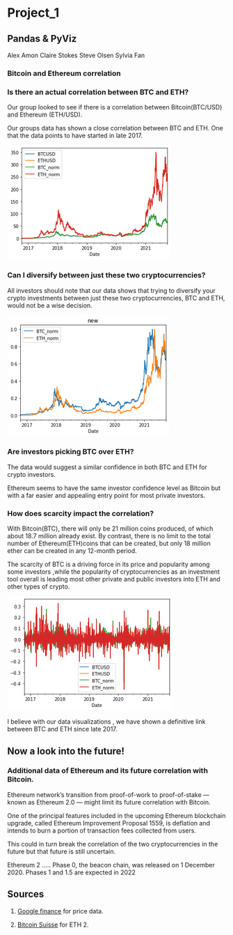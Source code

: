 # Project_1
## Pandas & PyViz
Alex Amon
Claire Stokes
Steve Olsen
Sylvia Fan

### Bitcoin and Ethereum correlation 

### Is there an actual correlation between BTC and ETH? 

Our group looked to see if there is a correlation between Bitcoin(BTC/USD) and Ethereum (ETH/USD). 

Our groups data has shown a close correlation between BTC and ETH. One that the data points to have started in late 2017.

![prices](./images/BTCETH.png) 

### Can I diversify between just these two cryptocurrencies? 

All investors should note that our data shows that trying to diversify your crypto investments between just these two cryptocurrencies, BTC and ETH, would not be a wise decision. 

![prices](./images/merged.png)

### Are investors picking BTC over ETH? 

The data would suggest a similar confidence in both BTC and ETH for crypto investors. 

Ethereum seems to have the same investor confidence level as Bitcoin but with a far easier and appealing entry point for most private investors. 

### How does scarcity impact the correlation?

With Bitcoin(BTC), there will only be 21 million coins produced, of which about 18.7 million already exist. By contrast, there is no limit to the total number of Ethereum(ETH)coins that can be created, but only 18 million ether can be created in any 12-month period.

The scarcity of BTC is a driving force in its price and popularity among some investors ,while the popularity of cryptocurrencies as an investment tool overall is leading most other private and public investors into ETH and other types of crypto. 

![normalized](./images/BTCETH2_norm.png)

I believe with our data visualizations , we have shown a definitive link between BTC and ETH since late 2017. 


## Now a look into the future! 

### Additional data of Ethereum and its future correlation with Bitcoin. 

Ethereum network’s transition from proof-of-work to proof-of-stake — known as Ethereum 2.0 — might limit its future correlation with Bitcoin.

One of the principal features included in the upcoming Ethereum blockchain upgrade, called Ethereum Improvement Proposal 1559, is deflation and intends to burn a portion of transaction fees collected from users.

This could in turn break the correlation of  the two cryptocurrencies in the future but that future is still uncertain.

Ethereum 2 ..... Phase 0, the beacon chain, was released on 1 December 2020. Phases 1 and 1.5 are expected in 2022

## Sources

1. [Google finance](https://docs.google.com) for price data.

2. [Bitcoin Suisse](https://www.bitcoinsuisse.com/eth-2-faq) for ETH 2. 

